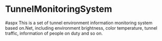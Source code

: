 # TunnelMonitoringSystem
#aspx
This is a set of tunnel environment information monitoring system based on.Net, 
including environment brightness, color temperature, tunnel traffic, information of people on duty and so on.
